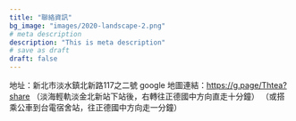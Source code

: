 ```yaml
---
title: "聯絡資訊"
bg_image: "images/2020-landscape-2.png"
# meta description
description: "This is meta description"
# save as draft
draft: false
---
```


地址：新北市淡水鎮北新路117之二號
google 地圖連結：https://g.page/Thtea?share
（淡海輕軌淡金北新站下站後，右轉往正德國中方向直走十分鐘）
（或搭乘公車到台電宿舍站，往正德國中方向走一分鐘）
